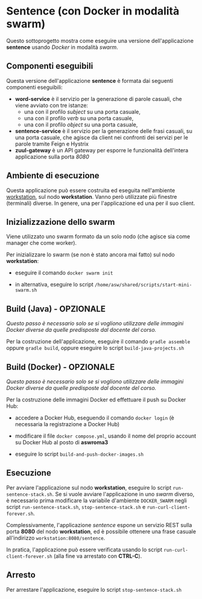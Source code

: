 # Sentence (con Docker in modalità swarm)

Questo sottoprogetto mostra come eseguire una versione dell'applicazione **sentence** usando *Docker* in modalità *swarm*. 

## Componenti eseguibili

Questa versione dell'applicazione **sentence** è formata dai seguenti componenti eseguibili: 

* **word-service** è il servizio per la generazione di parole casuali, che viene avviato con tre istanze: 
  * una con il profilo *subject* su una porta casuale, 
  * una con il profilo *verb* su una porta casuale, 
  * una con il profilo *object* su una porta casuale, 
* **sentence-service** è il servizio per la generazione delle frasi casuali, su una porta casuale, che agisce da client nei confronti dei servizi per le parole tramite Feign e Hystrix 
* **zuul-gateway** è un API gateway per esporre le funzionalità dell'intera applicazione sulla porta *8080* 

## Ambiente di esecuzione 

Questa applicazione può essere costruita ed eseguita nell'ambiente [workstation](../../environments/workstation/), sul nodo **workstation**. 
Vanno però utilizzate più finestre (terminali) diverse. In genere, una per l'applicazione ed una per il suo client.  

## Inizializzazione dello swarm 

Viene utilizzato uno swarm formato da un solo nodo (che agisce sia come manager che come worker). 

Per inizializzare lo swarm (se non è stato ancora mai fatto) sul nodo **workstation**: 

* eseguire il comando `docker swarm init`

* in alternativa, eseguire lo script `/home/asw/shared/scripts/start-mini-swarm.sh`

## Build (Java) - OPZIONALE 

*Questo passo è necessario solo se si vogliono utilizzare delle immagini Docker diverse da quelle predisposte dal docente del corso.*

Per la costruzione dell'applicazione, eseguire il comando `gradle assemble` oppure `gradle build`, oppure eseguire lo script `build-java-projects.sh`

## Build (Docker) - OPZIONALE 

*Questo passo è necessario solo se si vogliono utilizzare delle immagini Docker diverse da quelle predisposte dal docente del corso.*

Per la costruzione delle immagini Docker ed effettuare il push su Docker Hub: 

* accedere a Docker Hub, eseguendo il comando `docker login` (è necessaria la registrazione a Docker Hub)

* modificare il file `docker compose.yml`, usando il nome del proprio account su Docker Hub al posto di **aswroma3** 

* eseguire lo script `build-and-push-docker-images.sh` 

## Esecuzione 

Per avviare l'applicazione sul nodo **workstation**, eseguire lo script `run-sentence-stack.sh`. 
Se si vuole avviare l'applicazione in uno *swarm* diverso, è necessario prima modificare la variabile d'ambiente `DOCKER_SWARM` negli script `run-sentence-stack.sh`, `stop-sentence-stack.sh` e `run-curl-client-forever.sh`. 

Complessivamente, l'applicazione *sentence* espone un servizio REST sulla porta **8080** del nodo **workstation**, 
ed è possibile ottenere una frase casuale all'indirizzo `workstation:8080/sentence`.

In pratica, l'applicazione può essere verificata usando lo script `run-curl-client-forever.sh` (alla fine va arrestato con **CTRL-C**). 

## Arresto 

Per arrestare l'applicazione, eseguire lo script `stop-sentence-stack.sh` 

